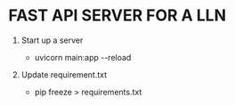 # FAST API SERVER FOR A LLN

  1. Start up a server 

     - uvicorn main:app --reload

  2. Update requirement.txt

     - pip freeze > requirements.txt